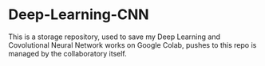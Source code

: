 # Deep-Learning-CNN
This is a storage repository, used to save my Deep Learning and Covolutional Neural Network works on Google Colab, pushes to this repo is managed by the collaboratory itself.
